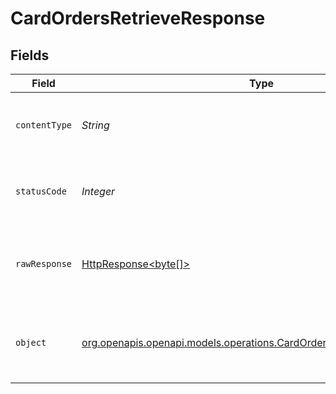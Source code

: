 # CardOrdersRetrieveResponse


## Fields

| Field                                                                                                                              | Type                                                                                                                               | Required                                                                                                                           | Description                                                                                                                        |
| ---------------------------------------------------------------------------------------------------------------------------------- | ---------------------------------------------------------------------------------------------------------------------------------- | ---------------------------------------------------------------------------------------------------------------------------------- | ---------------------------------------------------------------------------------------------------------------------------------- |
| `contentType`                                                                                                                      | *String*                                                                                                                           | :heavy_check_mark:                                                                                                                 | HTTP response content type for this operation                                                                                      |
| `statusCode`                                                                                                                       | *Integer*                                                                                                                          | :heavy_check_mark:                                                                                                                 | HTTP response status code for this operation                                                                                       |
| `rawResponse`                                                                                                                      | [HttpResponse<byte[]>](https://docs.oracle.com/en/java/javase/11/docs/api/java.net.http/java/net/http/HttpResponse.html)           | :heavy_check_mark:                                                                                                                 | Raw HTTP response; suitable for custom response parsing                                                                            |
| `object`                                                                                                                           | [org.openapis.openapi.models.operations.CardOrdersRetrieveResponseBody](../../models/operations/CardOrdersRetrieveResponseBody.md) | :heavy_minus_sign:                                                                                                                 | Returns the card orders associated with the given card id                                                                          |